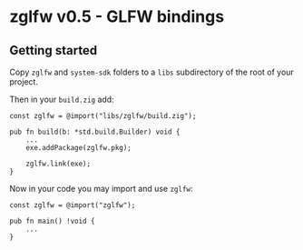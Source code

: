 # zglfw v0.5 - GLFW bindings

## Getting started

Copy `zglfw` and `system-sdk` folders to a `libs` subdirectory of the root of your project.

Then in your `build.zig` add:
```zig
const zglfw = @import("libs/zglfw/build.zig");

pub fn build(b: *std.build.Builder) void {
    ...
    exe.addPackage(zglfw.pkg);

    zglfw.link(exe);
}
```
Now in your code you may import and use `zglfw`:
```zig
const zglfw = @import("zglfw");

pub fn main() !void {
    ...
}
```
